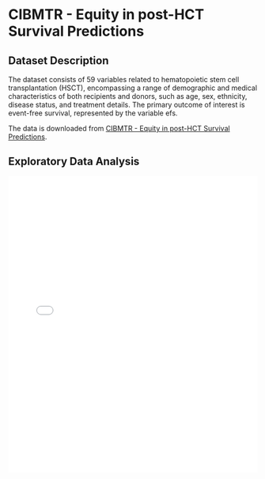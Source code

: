 # CIBMTR - Equity in post-HCT Survival Predictions

## Dataset Description

The dataset consists of 59 variables related to hematopoietic stem cell transplantation (HSCT), encompassing a range of demographic and medical characteristics of both recipients and donors, such as age, sex, ethnicity, disease status, and treatment details. The primary outcome of interest is event-free survival, represented by the variable efs.

The data is downloaded from [CIBMTR - Equity in post-HCT Survival Predictions](https://www.kaggle.com/competitions/equity-post-HCT-survival-predictions/data).

## Exploratory Data Analysis
<iframe src="eda_report.html" width="100%" height="600px" style="border: none;"></iframe>
